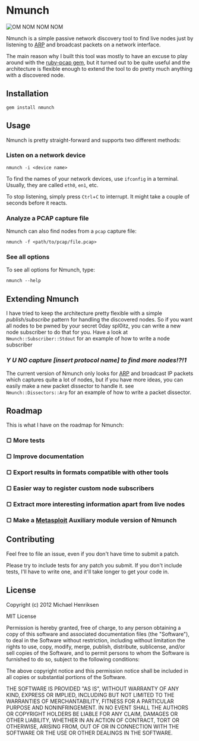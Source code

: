 # Nmunch

![OM NOM NOM NOM](https://dl.dropbox.com/u/70881769/omnomnomnom.jpg)

Nmunch is a simple passive network discovery tool to find live nodes just by
listening to [ARP][arp] and broadcast packets on a network interface.

The main reason why I built this tool was mostly to have an excuse to play around
with the [ruby-pcap gem][ruby-pcap], but it turned out to be quite useful and the
architecture is flexible enough to extend the tool to do pretty much anything
with a discovered node.

## Installation

    gem install nmunch

## Usage

Nmunch is pretty straight-forward and supports two different methods:

### Listen on a network device

    nmunch -i <device name>

To find the names of your network devices, use `ifconfig` in a terminal. Usually,
they are called `eth0`, `en1`, etc.

To stop listening, simply press `Ctrl`+`C` to interrupt. It might take a couple of
seconds before it reacts.


### Analyze a PCAP capture file

Nmunch can also find nodes from a `pcap` capture file:

    nmunch -f <path/to/pcap/file.pcap>

### See all options

To see all options for Nmunch, type:

    nmunch --help

## Extending Nmunch

I have tried to keep the architecture pretty flexible with a simple *publish/subscribe* pattern for handling the discovered nodes. So if you want all nodes to be pwned by your secret 0day spl0itz, you can write a new node subscriber to do that for you. Have a look at `Nmunch::Subscriber::Stdout` for an example of how to write a node subscriber

### *Y U NO capture [insert protocol name] to find more nodes!?!1*

The current version of Nmunch only looks for [ARP][arp] and broadcast IP packets which captures quite a lot of nodes, but if you have more ideas, you can easily make a new packet dissector to handle it. see `Nmunch::Dissectors::Arp` for an example of how to write a packet dissector.

## Roadmap

This is what I have on the roadmap for Nmunch:

### ▢ More tests
### ▢ Improve documentation
### ▢ Export results in formats compatible with other tools
### ▢ Easier way to register custom node subscribers
### ▢ Extract more interesting information apart from live nodes
### ▢ Make a [Metasploit] Auxiliary module version of Nmunch

## Contributing

Feel free to file an issue, even if you don't have time to submit a patch.

Please try to include tests for any patch you submit.  If you don't include tests, I'll have to write one, and it'll take longer to get your code in.

## License

Copyright (c) 2012 Michael Henriksen

MIT License

Permission is hereby granted, free of charge, to any person obtaining
a copy of this software and associated documentation files (the
"Software"), to deal in the Software without restriction, including
without limitation the rights to use, copy, modify, merge, publish,
distribute, sublicense, and/or sell copies of the Software, and to
permit persons to whom the Software is furnished to do so, subject to
the following conditions:

The above copyright notice and this permission notice shall be
included in all copies or substantial portions of the Software.

THE SOFTWARE IS PROVIDED "AS IS", WITHOUT WARRANTY OF ANY KIND,
EXPRESS OR IMPLIED, INCLUDING BUT NOT LIMITED TO THE WARRANTIES OF
MERCHANTABILITY, FITNESS FOR A PARTICULAR PURPOSE AND
NONINFRINGEMENT. IN NO EVENT SHALL THE AUTHORS OR COPYRIGHT HOLDERS BE
LIABLE FOR ANY CLAIM, DAMAGES OR OTHER LIABILITY, WHETHER IN AN ACTION
OF CONTRACT, TORT OR OTHERWISE, ARISING FROM, OUT OF OR IN CONNECTION
WITH THE SOFTWARE OR THE USE OR OTHER DEALINGS IN THE SOFTWARE.

[arp]: http://en.wikipedia.org/wiki/Address_Resolution_Protocol "Address Resolution Protocol"
[ruby-pcap]: https://github.com/ahobson/ruby-pcap
[metasploit]: http://www.metasploit.com/ "Metasploit penetration testing framework"